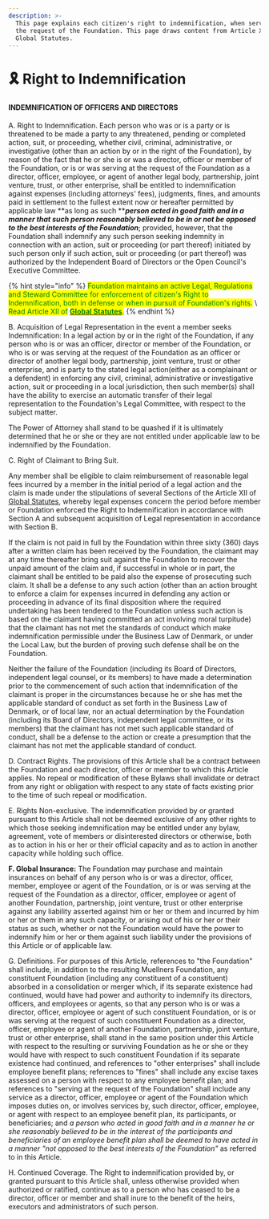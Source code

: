```yaml
---
description: >-
  This page explains each citizen's right to indemnification, when serving at
  the request of the Foundation. This page draws content from Article XII of
  Global Statutes.
---
```


# 🎗 Right to Indemnification

#### INDEMNIFICATION OF OFFICERS AND DIRECTORS

A. Right to Indemnification. Each person who was or is a party or is threatened to be made a party to any threatened, pending or completed action, suit, or proceeding, whether civil, criminal, administrative, or investigative (other than an action by or in the right of the Foundation), by reason of the fact that he or she is or was a director, officer or member of the Foundation, or is or was serving at the request of the Foundation as a director, officer, employee, or agent of another legal body, partnership, joint venture, trust, or other enterprise, shall be entitled to indemnification against expenses (including attorneys' fees), judgments, fines, and amounts paid in settlement to the fullest extent now or hereafter permitted by applicable law **as long as such **_**person acted in good faith and in a manner that such person reasonably believed to be in or not be opposed to the best interests of the Foundation**_; provided, however, that the Foundation shall indemnify any such person seeking indemnity in connection with an action, suit or proceeding (or part thereof) initiated by such person only if such action, suit or proceeding (or part thereof) was authorized by the Independent Board of Directors or the Open Council's Executive Committee.

{% hint style="info" %}
<mark style="color:green;">Foundation maintains an active Legal, Regulations and Steward Committee for enforcement of citizen's Right to Indemnification, both in defense or when in pursuit of Foundation's rights.</mark>  \ <mark style="color:green;">Read Article XII of</mark> [<mark style="color:green;">**Global Statutes**</mark>](./)<mark style="color:green;">.</mark>
{% endhint %}

B. Acquisition of Legal Representation in the event a member seeks Indemnification: In a legal action by or in the right of the Foundation, if any person who is or was an officer, director or member of the Foundation, or who is or was serving at the request of the Foundation as an officer or director of another legal body, partnership, joint venture, trust or other enterprise, and is party to the stated legal action(either as a complainant or a defendent) in enforcing any civil, criminal, administrative or investigative action, suit or proceeding in a local jurisdiction, then such member(s) shall have the ability to exercise an automatic transfer of their legal representation to the Foundation's Legal Committee, with respect to the subject matter.&#x20;

The Power of Attorney shall stand to be quashed if it is ultimately determined that he or she or they are not entitled under applicable law to be indemnified by the Foundation.

C. Right of Claimant to Bring Suit.&#x20;

Any member shall be eligible to claim reimbursement of reasonable legal fees incurred by a member in the initial period of a legal action and the claim is made under the stipulations of several Sections of the Article XII of [Global Statutes](./), whereby legal expenses concern the period before member or Foundation enforced the Right to Indemnification in accordance with Section A and subsequent acquisition of Legal representation in accordance with Section B.&#x20;

If the claim is not paid in full by the Foundation within three sixty (360) days after a written claim has been received by the Foundation, the claimant may at any time thereafter bring suit against the Foundation to recover the unpaid amount of the claim and, if successful in whole or in part, the claimant shall be entitled to be paid also the expense of prosecuting such claim. It shall be a defense to any such action (other than an action brought to enforce a claim for expenses incurred in defending any action or proceeding in advance of its final disposition where the required undertaking has been tendered to the Foundation unless such action is based on the claimant having committed an act involving moral turpitude) that the claimant has not met the standards of conduct which make indemnification permissible under the Business Law of Denmark, or under the Local Law, but the burden of proving such defense shall be on the Foundation.&#x20;

Neither the failure of the Foundation (including its Board of Directors, independent legal counsel, or its members) to have made a determination prior to the commencement of such action that indemnification of the claimant is proper in the circumstances because he or she has met the applicable standard of conduct as set forth in the Business Law of Denmark, or of local law, nor an actual determination by the Foundation (including its Board of Directors, independent legal committee, or its members) that the claimant has not met such applicable standard of conduct, shall be a defense to the action or create a presumption that the claimant has not met the applicable standard of conduct.

D. Contract Rights. The provisions of this Article shall be a contract between the Foundation and each director, officer or member to which this Article applies. No repeal or modification of these Bylaws shall invalidate or detract from any right or obligation with respect to any state of facts existing prior to the time of such repeal or modification.

E. Rights Non-exclusive. The indemnification provided by or granted pursuant to this Article shall not be deemed exclusive of any other rights to which those seeking indemnification may be entitled under any bylaw, agreement, vote of members or disinterested directors or otherwise, both as to action in his or her or their official capacity and as to action in another capacity while holding such office.

**F. Global Insurance:** The Foundation may purchase and maintain insurances on behalf of any person who is or was a director, officer, member, employee or agent of the Foundation, or is or was serving at the request of the Foundation as a director, officer, employee or agent of another Foundation, partnership, joint venture, trust or other enterprise against any liability asserted against him or her or them and incurred by him or her or them in any such capacity, or arising out of his or her or their status as such, whether or not the Foundation would have the power to indemnify him or her or them against such liability under the provisions of this Article or of applicable law.

G. Definitions. For purposes of this Article, references to "the Foundation" shall include, in addition to the resulting Muellners Foundation, any constituent Foundation (including any constituent of a constituent) absorbed in a consolidation or merger which, if its separate existence had continued, would have had power and authority to indemnify its directors, officers, and employees or agents, so that any person who is or was a director, officer, employee or agent of such constituent Foundation, or is or was serving at the request of such constituent Foundation as a director, officer, employee or agent of another Foundation, partnership, joint venture, trust or other enterprise, shall stand in the same position under this Article with respect to the resulting or surviving Foundation as he or she or they would have with respect to such constituent Foundation if its separate existence had continued, and references to "other enterprises" shall include employee benefit plans; references to "fines" shall include any excise taxes assessed on a person with respect to any employee benefit plan; and references to "serving at the request of the Foundation" shall include any service as a director, officer, employee or agent of the Foundation which imposes duties on, or involves services by, such director, officer, employee, or agent with respect to an employee benefit plan, its participants, or beneficiaries; and _a person who acted in good faith and in a manner he or she reasonably believed to be in the interest of the participants and beneficiaries of an employee benefit plan shall be deemed to have acted in a manner "not opposed to the best interests of the Foundation"_ as referred to in this Article.

H. Continued Coverage. The Right to indemnification provided by, or granted pursuant to this Article shall, unless otherwise provided when authorized or ratified, continue as to a person who has ceased to be a director, officer or member and shall inure to the benefit of the heirs, executors and administrators of such person.

